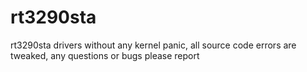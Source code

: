 # rt3290sta
rt3290sta drivers without any kernel panic, all source code errors are tweaked, any questions or bugs please report
